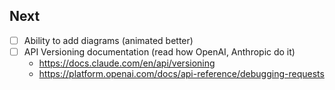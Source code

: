 ## Next
- [ ] Ability to add diagrams (animated better)
- [ ] API Versioning documentation (read how OpenAI, Anthropic do it)
  - https://docs.claude.com/en/api/versioning
  - https://platform.openai.com/docs/api-reference/debugging-requests